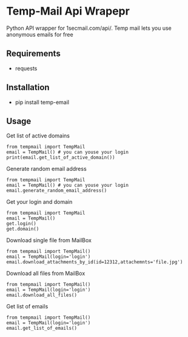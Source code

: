 # Temp-Mail Api Wrapepr
Python API wrapper for 1secmail.com/api/. Temp mail lets you use anonymous emails for free
## Requirements
- requests
## Installation
- pip install temp-email

## Usage
Get list of active domains
```
from tempmail import TempMail
email = TempMail() # you can youse your login
print(email.get_list_of_active_domain())
```
Generate random email address

```
from tempmail import TempMail
email = TempMail() # you can youse your login
email.generate_random_email_address()
```
Get your login and domain
```
from tempmail import TempMail
email = TempMail()
get.login()
get.domain()
```
Download single file from MailBox
```
from tempmail import TempMail()
email = TempMail(login='login')
email.download_attachments_by_id(id=12312,attachemnts='file.jpg')
```

Download all files from MailBox
```
from tempmail import TempMail()
email = TempMail(login='login')
email.download_all_files()
```


Get list of emails
```
from tempmail import TempMail()
email = TempMail(login='login')
email.get_list_of_emails()
```
